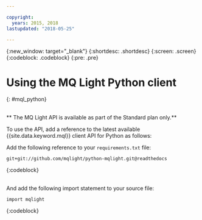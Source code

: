 ```yaml
---

copyright:
  years: 2015, 2018
lastupdated: "2018-05-25"

---
```


{:new_window: target="_blank"}
{:shortdesc: .shortdesc}
{:screen: .screen}
{:codeblock: .codeblock}
{:pre: .pre}

# Using the MQ Light Python client
{: #mql_python}

<br/>
** The MQ Light API is available as part of the Standard plan only.**
<br/>

To use the API, add a reference to the latest available {{site.data.keyword.mql}} client API for Python as follows:

Add the following reference to your <code>requirements.txt</code>
file:

```
git+git://github.com/mqlight/python-mqlight.git@readthedocs
```
{:codeblock}

<br>
And add the following import statement to your source file:

```
import mqlight
```
{:codeblock}

<!-- Comment from Andrew
Instructions for getting started, with links for more info
Simple send source and receive source in-line

-->

